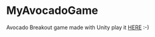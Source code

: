 # MyAvocadoGame
Avocado Breakout game made with Unity
play it [HERE](https://lelynn.github.io/MyAvocadoGame/) :-)
